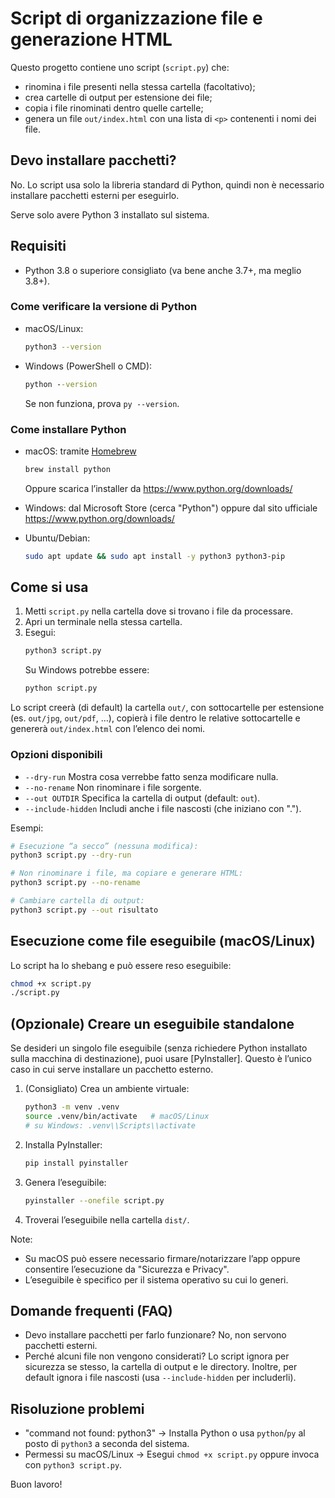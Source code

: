# Script di organizzazione file e generazione HTML

Questo progetto contiene uno script (`script.py`) che:
- rinomina i file presenti nella stessa cartella (facoltativo);
- crea cartelle di output per estensione dei file;
- copia i file rinominati dentro quelle cartelle;
- genera un file `out/index.html` con una lista di `<p>` contenenti i nomi dei file.

## Devo installare pacchetti?
No. Lo script usa solo la libreria standard di Python, quindi non è necessario installare pacchetti esterni per eseguirlo.

Serve solo avere Python 3 installato sul sistema.

## Requisiti
- Python 3.8 o superiore consigliato (va bene anche 3.7+, ma meglio 3.8+).

### Come verificare la versione di Python
- macOS/Linux:
  ```bash
  python3 --version
  ```
- Windows (PowerShell o CMD):
  ```bat
  python --version
  ```
  Se non funziona, prova `py --version`.

### Come installare Python
- macOS: tramite [Homebrew](https://brew.sh/)
  ```bash
  brew install python
  ```
  Oppure scarica l’installer da https://www.python.org/downloads/

- Windows: dal Microsoft Store (cerca "Python") oppure dal sito ufficiale https://www.python.org/downloads/

- Ubuntu/Debian:
  ```bash
  sudo apt update && sudo apt install -y python3 python3-pip
  ```

## Come si usa
1. Metti `script.py` nella cartella dove si trovano i file da processare.
2. Apri un terminale nella stessa cartella.
3. Esegui:
   ```bash
   python3 script.py
   ```
   Su Windows potrebbe essere:
   ```bat
   python script.py
   ```

Lo script creerà (di default) la cartella `out/`, con sottocartelle per estensione (es. `out/jpg`, `out/pdf`, …), copierà i file dentro le relative sottocartelle e genererà `out/index.html` con l’elenco dei nomi.

### Opzioni disponibili
- `--dry-run` Mostra cosa verrebbe fatto senza modificare nulla.
- `--no-rename` Non rinominare i file sorgente.
- `--out OUTDIR` Specifica la cartella di output (default: `out`).
- `--include-hidden` Includi anche i file nascosti (che iniziano con ".").

Esempi:
```bash
# Esecuzione “a secco” (nessuna modifica):
python3 script.py --dry-run

# Non rinominare i file, ma copiare e generare HTML:
python3 script.py --no-rename

# Cambiare cartella di output:
python3 script.py --out risultato
```

## Esecuzione come file eseguibile (macOS/Linux)
Lo script ha lo shebang e può essere reso eseguibile:
```bash
chmod +x script.py
./script.py
```

## (Opzionale) Creare un eseguibile standalone
Se desideri un singolo file eseguibile (senza richiedere Python installato sulla macchina di destinazione), puoi usare [PyInstaller]. Questo è l’unico caso in cui serve installare un pacchetto esterno.

1. (Consigliato) Crea un ambiente virtuale:
   ```bash
   python3 -m venv .venv
   source .venv/bin/activate   # macOS/Linux
   # su Windows: .venv\\Scripts\\activate
   ```
2. Installa PyInstaller:
   ```bash
   pip install pyinstaller
   ```
3. Genera l’eseguibile:
   ```bash
   pyinstaller --onefile script.py
   ```
4. Troverai l’eseguibile nella cartella `dist/`.

Note:
- Su macOS può essere necessario firmare/notarizzare l’app oppure consentire l’esecuzione da "Sicurezza e Privacy".
- L’eseguibile è specifico per il sistema operativo su cui lo generi.

## Domande frequenti (FAQ)
- Devo installare pacchetti per farlo funzionare? No, non servono pacchetti esterni.
- Perché alcuni file non vengono considerati? Lo script ignora per sicurezza se stesso, la cartella di output e le directory. Inoltre, per default ignora i file nascosti (usa `--include-hidden` per includerli).

## Risoluzione problemi
- "command not found: python3" → Installa Python o usa `python`/`py` al posto di `python3` a seconda del sistema.
- Permessi su macOS/Linux → Esegui `chmod +x script.py` oppure invoca con `python3 script.py`.

Buon lavoro!